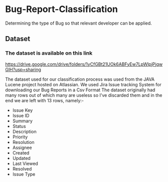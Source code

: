 # Bug-Report-Classification
Determining the type of Bug so that relevant developer can be applied.

## Dataset
### The dataset is available on this link
https://drive.google.com/drive/folders/1yCfGBt21UOk6ABFyEw7LpWlpjPjqwGlH?usp=sharing

The dataset used for our classification process was used from the JAVA Lucene project hosted on Atlassian. We used Jira Issue tracking System for downloading our Bug Reports in a Csv Format
The dataset originally had many rows out of which many are useless so I've discarded them and in the end we are left with 13 rows, namely:-
* Issue Key
* Issue ID
* Summary
* Status
* Description
* Priority
* Resolution
* Assignee
* Created 
* Updated
* Last Viewed
* Resolved
* Issue Type        



